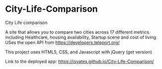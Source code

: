 # City-Life-Comparison

City Life comparison

A site that allows you to compare two cities across 17 different metrics including Healthcare, housing availability, Startup scene and cost of living. USes the open API from https://developers.teleport.org/

This project uses HTML5, CSS,  and Javascript with jQuery (get version)



Link to the deployed app: https://isyates.github.io/City-Life-Comparison/
